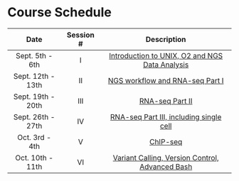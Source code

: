 # Course Schedule

| Date |  Session #  | Description | 
|:-----------------:|:---------:|:--------:|
| Sept. 5th - 6th	  | I | [Introduction to UNIX, O2 and NGS Data Analysis](https://hbctraining.github.io/In-depth-NGS-Data-Analysis-Course/sessionI/schedule/) |
| Sept. 12th - 13th | II | [NGS workflow and RNA-seq Part I](https://hbctraining.github.io/In-depth-NGS-Data-Analysis-Course/sessionII/schedule/) | 
| Sept. 19th - 20th | III | [RNA-seq Part II](https://hbctraining.github.io/In-depth-NGS-Data-Analysis-Course/sessionIII/schedule/)	| 
| Sept. 26th - 27th | IV| [RNA-seq Part III, including single cell](https://hbctraining.github.io/In-depth-NGS-Data-Analysis-Course/sessionIV/schedule/) |
| Oct. 3rd - 4th	  | V | [ChIP-seq](https://hbctraining.github.io/In-depth-NGS-Data-Analysis-Course/sessionV/schedule/) |
| Oct. 10th - 11th	| VI | [Variant Calling, Version Control, Advanced Bash](https://hbctraining.github.io/In-depth-NGS-Data-Analysis-Course/sessionVI/schedule/) |
